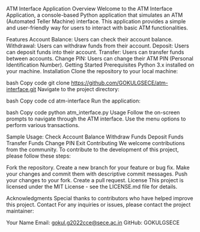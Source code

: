 ATM Interface Application
Overview
Welcome to the ATM Interface Application, a console-based Python application that simulates an ATM (Automated Teller Machine) interface. This application provides a simple and user-friendly way for users to interact with basic ATM functionalities.

Features
Account Balance: Users can check their account balance.
Withdrawal: Users can withdraw funds from their account.
Deposit: Users can deposit funds into their account.
Transfer: Users can transfer funds between accounts.
Change PIN: Users can change their ATM PIN (Personal Identification Number).
Getting Started
Prerequisites
Python 3.x installed on your machine.
Installation
Clone the repository to your local machine:

bash
Copy code
git clone https://github.com/GOKULGSECE/atm-interface.git
Navigate to the project directory:

bash
Copy code
cd atm-interface
Run the application:

bash
Copy code
python atm_interface.py
Usage
Follow the on-screen prompts to navigate through the ATM interface. Use the menu options to perform various transactions.

Sample Usage:
Check Account Balance
Withdraw Funds
Deposit Funds
Transfer Funds
Change PIN
Exit
Contributing
We welcome contributions from the community. To contribute to the development of this project, please follow these steps:

Fork the repository.
Create a new branch for your feature or bug fix.
Make your changes and commit them with descriptive commit messages.
Push your changes to your fork.
Create a pull request.
License
This project is licensed under the MIT License - see the LICENSE.md file for details.

Acknowledgments
Special thanks to contributors who have helped improve this project.
Contact
For any inquiries or issues, please contact the project maintainer:

Your Name
Email: gokul.g2022cce@sece.ac.in
GitHub: GOKULGSECE
